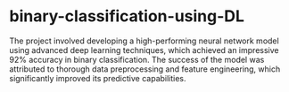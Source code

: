 # binary-classification-using-DL
The project involved developing a high-performing neural network model using advanced deep learning techniques, which achieved an impressive 92% accuracy in binary classification. The success of the model was attributed to thorough data preprocessing and feature engineering, which significantly improved its predictive capabilities.
